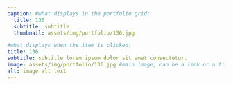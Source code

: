 ```yaml
---
caption: #what displays in the portfolio grid:
  title: 136
  subtitle: subtitle
  thumbnail: assets/img/portfolio/136.jpg

#what displays when the item is clicked:
title: 136
subtitle: subtitle lorem ipsum dolor sit amet consectetur.
image: assets/img/portfolio/136.jpg #main image, can be a link or a file in assets/img/portfolio
alt: image alt text
---
```

